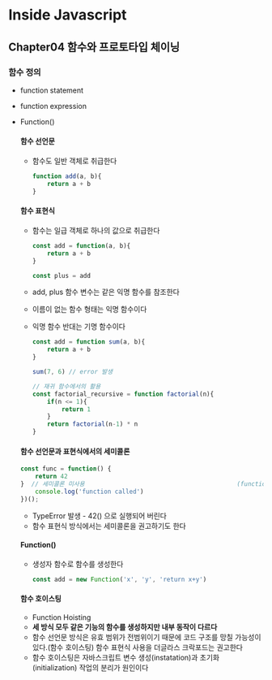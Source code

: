# Inside Javascript

##  Chapter04 함수와 프로토타입 체이닝

### 함수 정의

- function statement

- function expression

- Function()

  #### 함수 선언문

  - 함수도 일반 객체로 취급한다

    ```js
    function add(a, b){
        return a + b
    }
    ```

  #### 함수 표현식

  - 함수는 일급 객체로 하나의 값으로 취급한다

    ```js
    const add = function(a, b){
        return a + b
    }
    
    const plus = add
    ```

  - add, plus 함수 변수는 같은 익명 함수를 참조한다

  - 이름이 없는 함수 형태는 익명 함수이다

  - 익명 함수 반대는 기명 함수이다

    ```js
    const add = function sum(a, b){
        return a + b
    }
    
    sum(7, 6) // error 발생
    
    // 재귀 함수에서의 활용
    const factorial_recursive = function factorial(n){
        if(n <= 1){
            return 1
        }
        return factorial(n-1) * n
    }
    ```

  #### 함수 선언문과 표현식에서의 세미콜론

  ```js
  const func = function() {
      return 42
  }  // 세미콜론 미사용                                          (function() {
      console.log('function called')
  })();
  ```

  - TypeError 발생 - 42() 으로 실행되어 버린다
  - 함수 표현식 방식에서는 세미콜론을 권고하기도 한다

  #### Function()

  - 생성자 함수로 함수를 생성한다

    ```js
    const add = new Function('x', 'y', 'return x+y')
    ```

  #### 함수 호이스팅

  - Function Hoisting
  - **세 방식 모두 같은 기능의 함수를 생성하지만 내부 동작이 다르다**
  - 함수 선언문 방식은 유효 범위가 전범위이기 때문에 코드 구조를 망칠 가능성이 있다.(함수 호이스팅) 함수 표현식 사용을 더글라스 크락포드는 권고한다
  - 함수 호이스팅은 자바스크립트 변수 생성(instatation)과 초기화(initialization) 작업의 분리가 원인이다

